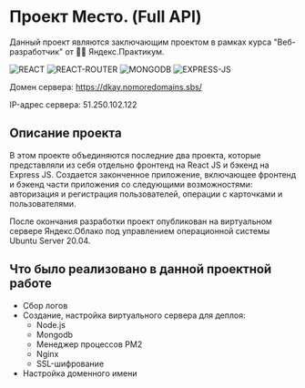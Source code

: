 # Проект Место. (Full API)
Данный проект являются заключающим проектом в рамках курса "Веб-разработчик" от :man_student: Яндекс.Практикум.

![REACT](https://img.shields.io/badge/React-gray?logo=React&style=flat)
![REACT-ROUTER](https://img.shields.io/badge/ReactRouter-gray?logo=ReactRouter&style=flat)
![MONGODB](https://img.shields.io/badge/MongoDB-gray?logo=Mongodb&style=flat)
![EXPRESS-JS](https://img.shields.io/badge/ExpressJS-gray?logo=Express&style=flat)

Домен сервера: https://dkay.nomoredomains.sbs/

IP-адрес сервера: 51.250.102.122
## Описание проекта
В этом проекте объединяются последние два проекта, которые представляли из себя отдельно фронтенд на React JS и бэкенд на Express JS. Создается законченное приложение, включающее фронтенд и бэкенд части приложения со следующими возможностями: авторизация и регистрация пользователей, операции с карточками и пользователями. 

После окончания разработки проект опубликован на виртуальном сервере Яндекс.Облако под управлением операционной системы Ubuntu Server 20.04.

## Что было реализовано в данной проектной работе
- Сбор логов
- Создание, настройка виртуального сервера для деплоя:
  - Node.js
  - Mongodb 
  - Менеджер процессов PM2
  - Nginx
  - SSL-шифрование
- Настройка доменного имени